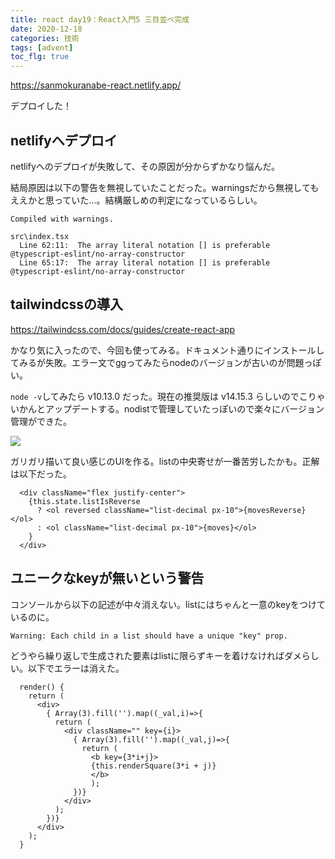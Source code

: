 ```yaml
---
title: react day19：React入門5 三目並べ完成
date: 2020-12-18
categories: 技術
tags: [advent]
toc_flg: true
---
```



https://sanmokuranabe-react.netlify.app/

デプロイした！


## netlifyへデプロイ

netlifyへのデプロイが失敗して、その原因が分からずかなり悩んだ。

結局原因は以下の警告を無視していたことだった。warningsだから無視してもええかと思っていた...。結構厳しめの判定になっているらしい。

~~~
Compiled with warnings.

src\index.tsx
  Line 62:11:  The array literal notation [] is preferable  @typescript-eslint/no-array-constructor 
  Line 65:17:  The array literal notation [] is preferable  @typescript-eslint/no-array-constructor 
~~~

## tailwindcssの導入

https://tailwindcss.com/docs/guides/create-react-app

かなり気に入ったので、今回も使ってみる。ドキュメント通りにインストールしてみるが失敗。エラー文でggってみたらnodeのバージョンが古いのが問題っぽい。

`node -v`してみたら v10.13.0 だった。現在の推奨版は v14.15.3 らしいのでこりゃいかんとアップデートする。nodistで管理していたっぽいので楽々にバージョン管理ができた。


![](https://firebasestorage.googleapis.com/v0/b/hukurouo.appspot.com/o/images%2Frapture_20201218231036.png?alt=media&token=929c391a-0840-490f-bf09-fdbf717f68ce)


ガリガリ描いて良い感じのUIを作る。listの中央寄せが一番苦労したかも。正解は以下だった。

~~~ts{}[]
  <div className="flex justify-center">
    {this.state.listIsReverse
      ? <ol reversed className="list-decimal px-10">{movesReverse}</ol>
      : <ol className="list-decimal px-10">{moves}</ol>
    }
  </div>
~~~

## ユニークなkeyが無いという警告

コンソールから以下の記述が中々消えない。listにはちゃんと一意のkeyをつけているのに。

`Warning: Each child in a list should have a unique "key" prop.`

どうやら繰り返しで生成された要素はlistに限らずキーを着けなければダメらしい。以下でエラーは消えた。

~~~ts{}[]
  render() {
    return (
      <div>
        { Array(3).fill('').map((_val,i)=>{
          return (
            <div className="" key={i}>
              { Array(3).fill('').map((_val,j)=>{
                return (
                  <b key={3*i+j}>
                  {this.renderSquare(3*i + j)}
                  </b>
                  );
              })}
            </div>
          );
        })}
      </div>
    );
  }
~~~
